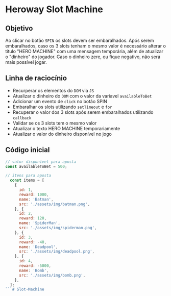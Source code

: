 # Heroway Slot Machine

## Objetivo
  Ao clicar no botão `SPIN` os slots devem ser embaralhados. Após serem embaralhados, caso os 3 slots tenham o mesmo valor
  é necessário alterar o titulo "HERO MACHINE" com uma mensagem temporária, além de atualizar o "dinheiro" do jogador. Caso o dinheiro zere, ou fique negativo, não será mais possível jogar.

## Linha de raciocínio
  - Recurperar os elementos do `DOM` via `JS`
  - Atualizar o dinheiro do `DOM` com o valor da variavel `availableToBet`
  - Adicionar um evento de `click` no botão SPIN
  - Embaralhar os slots utilizando `setTimeout` e `for`
  - Recuperar o valor dos 3 slots após serem embaralhados utilizando `callback`
  - Validar se os 3 slots tem o mesmo valor
  - Atualizar o texto HERO MACHINE temporariamente
  - Atualizar o valor do dinheiro disponível no jogo

## Código inicial
  ```js
  // valor disponível para aposta
  const availableToBet = 500;

  // itens para aposta
    const items = [
      {
        id: 1,
        reward: 1000,
        name: 'Batman',
        src: './assets/img/batman.png',
      }, {
        id: 2,
        reward: 120,
        name: 'SpiderMan',
        src: './assets/img/spiderman.png',
      }, {
        id: 3,
        reward: -40,
        name: 'Deadpool',
        src: './assets/img/deadpool.png',
      }, {
        id: 4,
        reward: -5000,
        name: 'Bomb',
        src: './assets/img/bomb.png',
      },
    ];
  ```# Slot-Machine
